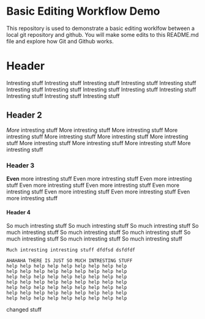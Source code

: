 # Basic Editing Workflow Demo
This repository is used to demonstrate a basic editing worklfow between a local git repository and github.  You will make some edits to this README.md file and explore how Git and Github works.

# Header
Intresting stuff Intresting stuff Intresting stuff Intresting stuff Intresting stuff Intresting stuff Intresting stuff Intresting stuff Intresting stuff Intresting stuff Intresting stuff Intresting stuff Intresting stuff 
## Header 2
*More* intresting stuff More intresting stuff More intresting stuff More intresting stuff More intresting stuff More intresting stuff More intresting stuff More intresting stuff More intresting stuff More intresting stuff More intresting stuff
### Header 3
**Even** more intresting stuff Even more intresting stuff Even more intresting stuff Even more intresting stuff Even more intresting stuff Even more intresting stuff Even more intresting stuff Even more intresting stuff Even more intresting stuff
#### Header 4
So much intresting stuff So much intresting stuff So much intresting stuff So much intresting stuff So much intresting stuff So much intresting stuff So much intresting stuff So much intresting stuff So much intresting stuff

`Much intresting intresting stuff
  dfdfsd
  dsfdfdf`
```
AHAHAHA THERE IS JUST SO MUCH INTRESTING STUFF
help help help help help help help help help 
help help help help help help help help help 
help help help help help help help help help 
help help help help help help help help help 
help help help help help help help help help 
help help help help help help help help help 
help help help help help help help help help
```

changed stuff